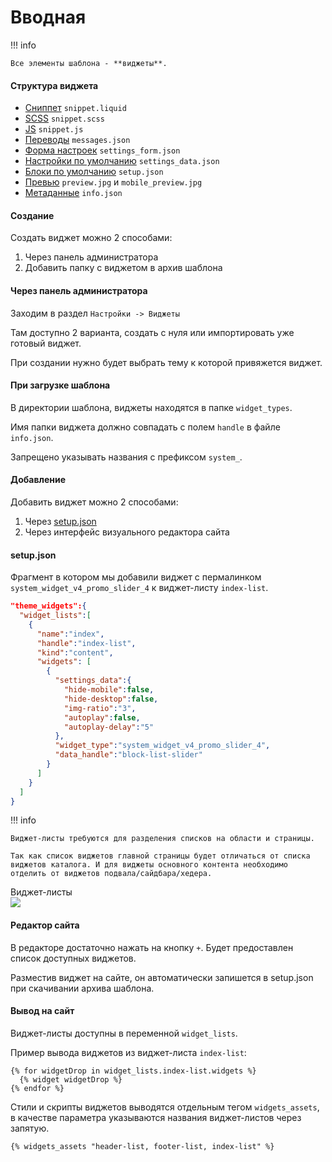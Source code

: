 # Вводная

!!! info

    Все элементы шаблона - **виджеты**.


#### Структура виджета

- <a href="/4%20поколение/Виджеты/snippet.liquid/">Сниппет</a>  `snippet.liquid`
- <a href="/4%20поколение/Виджеты/snippet.scss/">SCSS</a>  `snippet.scss`
- <a href="/4%20поколение/Виджеты/snippet.js/">JS</a>  `snippet.js`
- <a href="/4%20поколение/Виджеты/messages/">Переводы</a> `messages.json`
- <a href="/4%20поколение/Виджеты/settings_form/">Форма настроек</a>  `settings_form.json`
- <a href="/4%20поколение/Виджеты/settings_data/">Настройки по умолчанию</a>  `settings_data.json`
- <a href="/4%20поколение/Виджеты/setup/">Блоки по умолчанию</a>  `setup.json`
- <a href="/4%20поколение/Виджеты/preview/">Превью</a>  `preview.jpg` и `mobile_preview.jpg`
- <a href="/4%20поколение/Виджеты/info/">Метаданные</a>  `info.json`

#### Создание

Создать виджет можно 2 способами:

1. Через панель администратора
2. Добавить папку с виджетом в архив шаблона

#### Через панель администратора

Заходим в раздел `Настройки -> Виджеты`

Там доступно 2 варианта, создать с нуля или импортировать уже готовый виджет.

При создании нужно будет выбрать тему к которой привяжется виджет.

#### При загрузке шаблона

В директории шаблона, виджеты находятся в папке `widget_types`.

Имя папки виджета должно совпадать с полем `handle` в файле `info.json`.

Запрещено указывать названия с префиксом `system_`.

#### Добавление

Добавить виджет можно 2 способами:

1. Через <a href="/4%20поколение/Шаблон/setup.json/">setup.json</a>
2. Через интерфейс визуального редактора сайта

#### setup.json

Фрагмент в котором мы добавили виджет с пермалинком `system_widget_v4_promo_slider_4` к виджет-листу `index-list`.

```json
"theme_widgets":{
  "widget_lists":[
    {
      "name":"index",
      "handle":"index-list",
      "kind":"content",
      "widgets": [
        {
          "settings_data":{
            "hide-mobile":false,
            "hide-desktop":false,
            "img-ratio":"3",
            "autoplay":false,
            "autoplay-delay":"5"
          },
          "widget_type":"system_widget_v4_promo_slider_4",
          "data_handle":"block-list-slider"
        }
      ]
    }
  ]
}
```
<a name="ListWidgetInfo"></a> 
!!! info

    Виджет-листы требуются для разделения списков на области и страницы.

    Так как список виджетов главной страницы будет отличаться от списка виджетов каталога. И для виджеты основного контента необходимо отделить от виджетов подвала/сайдбара/хедера.
Виджет-листы   
![](/img/info2.svg)

#### Редактор сайта

В редакторе достаточно нажать на кнопку `+`. Будет предоставлен список доступных виджетов.

Разместив виджет на сайте, он автоматически запишется в setup.json при скачивании архива шаблона.

#### Вывод на сайт

Виджет-листы доступны в переменной `widget_lists`.

Пример вывода виджетов из виджет-листа `index-list`:

```liquid
{% for widgetDrop in widget_lists.index-list.widgets %}
  {% widget widgetDrop %}
{% endfor %}
```

Стили и скрипты виджетов выводятся отдельным тегом `widgets_assets`, в качестве параметра указываются названия виджет-листов через запятую.

```liquid
{% widgets_assets "header-list, footer-list, index-list" %}
```
